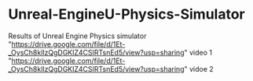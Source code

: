 # Unreal-EngineU-Physics-Simulator

Results of Unreal Engine Physics simulator 
"https://drive.google.com/file/d/1Et-_OysCh8klIzQgDGKlZ4CSIRTsnEd5/view?usp=sharing" video 1
"https://drive.google.com/file/d/1Et-_OysCh8klIzQgDGKlZ4CSIRTsnEd5/view?usp=sharing" vidoe 2

